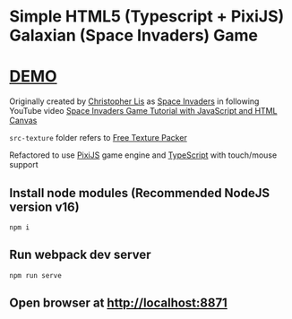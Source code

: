 # Simple HTML5 (Typescript + PixiJS) Galaxian (Space Invaders) Game

# [DEMO](https://volodalexey.github.io/simple-html5-galaxian-game/)

Originally created by [Christopher Lis](https://github.com/christopher4lis) as [Space Invaders](https://github.com/chriscourses/space-invaders) in following YouTube video [Space Invaders Game Tutorial with JavaScript and HTML Canvas](https://www.youtube.com/watch?v=MCVU0w73uKI)

`src-texture` folder refers to [Free Texture Packer](http://free-tex-packer.com/download/)

Refactored to use [PixiJS](https://pixijs.com/) game engine and [TypeScript](https://www.typescriptlang.org/) with touch/mouse support

## Install node modules (Recommended NodeJS version v16)

```
npm i
```

## Run webpack dev server

```
npm run serve
```

## Open browser at [http://localhost:8871](http://localhost:8871)
